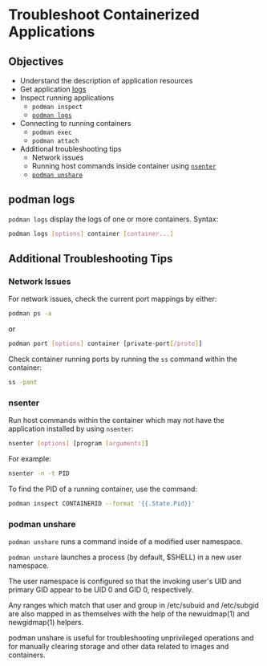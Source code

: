 # Troubleshoot Containerized Applications

## Objectives

- Understand the description of application resources
- Get application [logs](#podman-logs)
- Inspect running applications
  - `podman inspect`
  - [`podman logs`](#podman-logs)
- Connecting to running containers
  - `podman exec`
  - `podman attach`
- Additional troubleshooting tips
  - Network issues
  - Running host commands inside container using [`nsenter`](#nsenter)
  - [`podman unshare`](#podman-unshare)

## podman logs

`podman logs` display the logs of one or more containers.  Syntax:

```bash
podman logs [options] container [container...]
```


## Additional Troubleshooting Tips

### Network Issues

For network issues, check the current port mappings by either:

```bash
podman ps -a
```

or
```bash
podman port [options] container [private-port[/proto]]
```

Check container running ports by running the `ss` command within the container:

```bash
ss -pant
```


### nsenter

Run host commands within the container which may not have the application installed by using `nsenter`:

```bash
nsenter [options] [program [arguments]]
```

For example:
```bash
nsenter -n -t PID
```

To find the PID of a running container, use the command:

```bash
podman inspect CONTAINERID --format '{{.State.Pid}}'
```


### podman unshare

`podman unshare` runs a command inside of a modified user namespace.  

`podman unshare` launches a process (by default, $SHELL) in a new user namespace. 

The user namespace is configured so that the invoking user's UID and primary GID appear to be UID 0 and GID 0, respectively.  

Any ranges which match that user and group in /etc/subuid and /etc/subgid are also mapped in as  themselves with the help of the newuidmap(1) and newgidmap(1) helpers.

podman unshare is useful for troubleshooting unprivileged operations and for manually clearing storage and other data related to images and containers.
